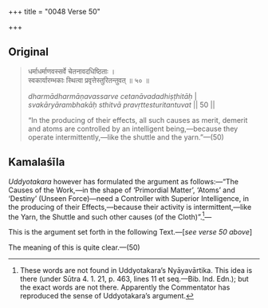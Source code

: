 +++
title = "0048 Verse 50"

+++
## Original 
>
> धर्माधर्माणवस्सर्वे चेतनावदधिष्ठिताः ।  
> स्वकार्यारम्भकाः स्थित्वा प्रवृत्तेस्तुरितन्तुवत् ॥ ५० ॥ 
>
> *dharmādharmāṇavassarve cetanāvadadhiṣṭhitāḥ* \|  
> *svakāryārambhakāḥ sthitvā pravṛttesturitantuvat* \|\| 50 \|\| 
>
> “In the producing of their effects, all such causes as merit, demerit and atoms are controlled by an intelligent being,—because they operate intermittently,—like the shuttle and the yarn.”—(50)



## Kamalaśīla

*Uddyotakara* however has formulated the argument as follows:—“The Causes of the Work,—in the shape of ‘Primordial Matter’, ‘Atoms’ and ‘Destiny’ (Unseen Force)—need a Controller with Superior Intelligence, in the producing of their Effects,—because their activity is intermittent,—like the Yarn, the Shuttle and such other causes (of the Cloth)”.[^1]—

[^1]:  These words are not found in Uddyotakara’s Nyāyavārtika. This idea is there (under Sūtra 4. 1. 21, p. 463, lines 11 et seq.—Bib. Ind. Edn.); but the exact words are not there. Apparently the Commentator has reproduced the sense of Uddyotakara’s argument.

This is the argument set forth in the following Text.—[*see verse 50 above*]

The meaning of this is quite clear.—(50)



